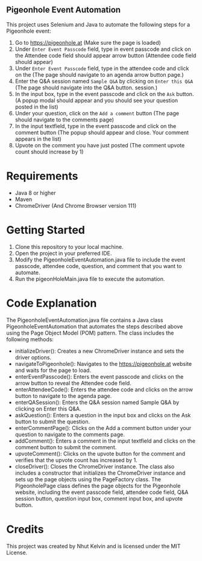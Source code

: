 ## Pigeonhole Event Automation

This project uses Selenium and Java to automate the following steps for a Pigeonhole event:
1. Go to https://pigeonhole.at (Make sure the page is loaded)
2. Under `Enter Event Passcode` field, type in event passcode and click on the Attendee code field should appear arrow button (Attendee code field should appear)
3. Under `Enter Event Passcode` field, type in the attendee code and click on the (The page should navigate to an agenda arrow button page.)
4. Enter the Q&A session named `Sample Q&A` by clicking on `Enter this Q&A` (The page should navigate into the Q&A button. session.)
5. In the input box, type in the event passcode and click on the `Ask` button. (A popup modal should appear and you should see your question posted in the list)
6. Under your question, click on the `Add a comment` button (The page should navigate to the comments page)
7. In the input textfield, type in the event passcode and click on the comment button (The popup should appear and close. Your comment appears in the list)
8. Upvote on the comment you have just posted (The comment upvote count should increase by 1)

# **Requirements**
* Java 8 or higher
* Maven
* ChromeDriver (And Chrome Browser version 111)

# **Getting Started**
1. Clone this repository to your local machine.
2. Open the project in your preferred IDE.
3. Modify the PigeonholeEventAutomation.java file to include the event passcode, attendee code, question, and comment that you want to automate.
4. Run the pigeonHoleMain.java file to execute the automation.

# **Code Explanation**
The PigeonholeEventAutomation.java file contains a Java class PigeonholeEventAutomation that automates the steps described above using the Page Object Model (POM) pattern.
The class includes the following methods:
* initializeDriver(): Creates a new ChromeDriver instance and sets the driver options.
* navigateToPigeonhole(): Navigates to the https://pigeonhole.at website and waits for the page to load.
* enterEventPasscode(): Enters the event passcode and clicks on the arrow button to reveal the Attendee code field.
* enterAttendeeCode(): Enters the attendee code and clicks on the arrow button to navigate to the agenda page.
* enterQASession(): Enters the Q&A session named Sample Q&A by clicking on Enter this Q&A.
* askQuestion(): Enters a question in the input box and clicks on the Ask button to submit the question.
* enterCommentPage(): Clicks on the Add a comment button under your question to navigate to the comments page.
* addComment(): Enters a comment in the input textfield and clicks on the comment button to submit the comment.
* upvoteComment(): Clicks on the upvote button for the comment and verifies that the upvote count has increased by 1.
* closeDriver(): Closes the ChromeDriver instance.
The class also includes a constructor that initializes the ChromeDriver instance and sets up the page objects using the PageFactory class.
The PigeonholePage class defines the page objects for the Pigeonhole website, including the event passcode field, attendee code field, Q&A session button, question input box, comment input box, and upvote button.

# **Credits**
This project was created by Nhut Kelvin and is licensed under the MIT License.
